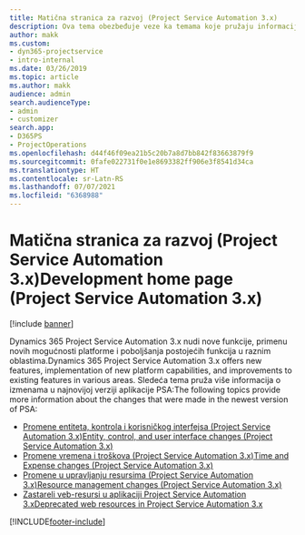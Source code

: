 ```yaml
---
title: Matična stranica za razvoj (Project Service Automation 3.x)
description: Ova tema obezbeđuje veze ka temama koje pružaju informacije o razvoju aplikacije Dynamics 365 Project Service Automation (PSA) verzije 3. x.
author: makk
ms.custom:
- dyn365-projectservice
- intro-internal
ms.date: 03/26/2019
ms.topic: article
ms.author: makk
audience: admin
search.audienceType:
- admin
- customizer
search.app:
- D365PS
- ProjectOperations
ms.openlocfilehash: d44f46f09ea21b5c20b7a8d7bb842f83663879f9
ms.sourcegitcommit: 0fafe022731f0e1e8693382ff906e3f8541d34ca
ms.translationtype: HT
ms.contentlocale: sr-Latn-RS
ms.lasthandoff: 07/07/2021
ms.locfileid: "6368988"
---
```

# <a name="development-home-page-project-service-automation-3x"></a><span data-ttu-id="b2746-103">Matična stranica za razvoj (Project Service Automation 3.x)</span><span class="sxs-lookup"><span data-stu-id="b2746-103">Development home page (Project Service Automation 3.x)</span></span>

[!include [banner](../../includes/psa-now-project-operations.md)]

<span data-ttu-id="b2746-104">Dynamics 365 Project Service Automation 3.x nudi nove funkcije, primenu novih mogućnosti platforme i poboljšanja postojećih funkcija u raznim oblastima.</span><span class="sxs-lookup"><span data-stu-id="b2746-104">Dynamics 365 Project Service Automation 3.x offers new features, implementation of new platform capabilities, and improvements to existing features in various areas.</span></span> <span data-ttu-id="b2746-105">Sledeća tema pruža više informacija o izmenama u najnovijoj verziji aplikacije PSA:</span><span class="sxs-lookup"><span data-stu-id="b2746-105">The following topics provide more information about the changes that were made in the newest version of PSA:</span></span>

- [<span data-ttu-id="b2746-106">Promene entiteta, kontrola i korisničkog interfejsa (Project Service Automation 3.x)</span><span class="sxs-lookup"><span data-stu-id="b2746-106">Entity, control, and user interface changes (Project Service Automation 3.x)</span></span>](../developer-guides/entity-changes-v3.x.md)
- [<span data-ttu-id="b2746-107">Promene vremena i troškova (Project Service Automation 3.x)</span><span class="sxs-lookup"><span data-stu-id="b2746-107">Time and Expense changes (Project Service Automation 3.x)</span></span>](../developer-guides/time-expense-changes-v3.x.md)
- [<span data-ttu-id="b2746-108">Promene u upravljanju resursima (Project Service Automation 3.x)</span><span class="sxs-lookup"><span data-stu-id="b2746-108">Resource management changes (Project Service Automation 3.x)</span></span>](../developer-guides/resource-management-changes-v3.x.md)
- [<span data-ttu-id="b2746-109">Zastareli veb-resursi u aplikaciji Project Service Automation 3.x</span><span class="sxs-lookup"><span data-stu-id="b2746-109">Deprecated web resources in Project Service Automation 3.x</span></span>](../developer-guides/web-resources-deprecated-v3.x.md)


[!INCLUDE[footer-include](../../includes/footer-banner.md)]